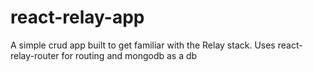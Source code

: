 # react-relay-app
A simple crud app built to get familiar with the Relay stack.
Uses react-relay-router for routing and mongodb as a db

